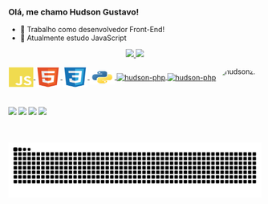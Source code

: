 ### Olá, me chamo Hudson Gustavo!

- 🔭 Trabalho como desenvolvedor Front-End!
- 🌱 Atualmente estudo JavaScript

<div align="center">
  <a href="https://github.com/tlshudson">
  <img height="180em" src="https://github-readme-stats.vercel.app/api?username=tlshudson&show_icons=true&theme=dark&include_all_commits=true&count_private=true"/>
  <img height="180em" src="https://github-readme-stats.vercel.app/api/top-langs/?username=tlshudson&layout=compact&langs_count=7&theme=dark"/>
</div>

<div style="display: inline_block"><br>
  <img align="center" alt="hudson-Js" height="40" width="50" src="https://raw.githubusercontent.com/devicons/devicon/master/icons/javascript/javascript-plain.svg">
  <img align="center" alt="hudson-HTML" height="40" width="50" src="https://raw.githubusercontent.com/devicons/devicon/master/icons/html5/html5-original.svg">
  <img align="center" alt="hudson-CSS" height="40" width="50" src="https://raw.githubusercontent.com/devicons/devicon/master/icons/css3/css3-original.svg">
  <img align="center" alt="hudson-Python" height="30" width="50" src="https://raw.githubusercontent.com/devicons/devicon/master/icons/python/python-original.svg">
  <img align="center" alt="hudson-php" height="40" width="50" src="https://cdn.jsdelivr.net/gh/devicons/devicon/icons/php/php-original.svg">
  <img align="center" alt="hudson-php" height="40" width="50" 
src="https://cdn.jsdelivr.net/gh/devicons/devicon/icons/mysql/mysql-original-wordmark.svg" />
          
  
  <img align="right" alt="hudsonziin" height="150" style="border-radius:50px;" src="https://instagram.fbsb8-2.fna.fbcdn.net/v/t51.2885…h3YIfDD3bV2bHNl9VG07Cw&oe=635DEEE2&_nc_sid=1527a3">
</div>

#

<div>
  <a href="https://www.instagram.com/tlshudson" target="_blank"><img src="https://img.shields.io/badge/-Instagram-%23E4405F?style=for-the-badge&logo=instagram&logoColor=black" target="_blank"></a>
 <a href="https://discord.gg/M8hnhpj4" target="_blank"><img src="https://img.shields.io/badge/Discord-7289DA?style=for-the-badge&logo=discord&logoColor=black" target="_blank"></a> 
  <a href = "mailto:hudsonteles00@gmail.com"><img src="https://img.shields.io/badge/-Gmail-%23333?style=for-the-badge&logo=gmail&logoColor=black" target="_blank"></a>
  <a href="https://www.linkedin.com/in/hudson-teles-381a451ab/" target="_blank"><img src="https://img.shields.io/badge/-LinkedIn-%230077B5?style=for-the-badge&logo=linkedin&logoColor=black" target="_blank"></a> 

![snake gif](https://github.com/tlshudson/tlshudson/blob/output/github-contribution-grid-snake.svg)
  
  </div>
